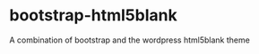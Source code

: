 bootstrap-html5blank
====================

A combination of bootstrap and the wordpress html5blank theme
